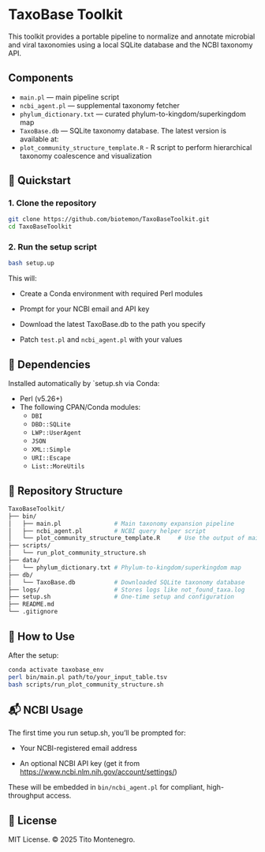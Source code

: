 # TaxoBase Toolkit

This toolkit provides a portable pipeline to normalize and annotate microbial and viral taxonomies using a local SQLite database and the NCBI taxonomy API.


## Components

- `main.pl` — main pipeline script
- `ncbi_agent.pl` — supplemental taxonomy fetcher
- `phylum_dictionary.txt` — curated phylum-to-kingdom/superkingdom map
- `TaxoBase.db` — SQLite taxonomy database. The latest version is available at:
- `plot_community_structure_template.R` - R script to perform hierarchical taxonomy coalescence and visualization


## 🚀 Quickstart

### 1. Clone the repository

```bash
git clone https://github.com/biotemon/TaxoBaseToolkit.git
cd TaxoBaseToolkit
```


### 2. Run the setup script

```bash
bash setup.up
```

This will:

- Create a Conda environment with required Perl modules

- Prompt for your NCBI email and API key

- Download the latest TaxoBase.db to the path you specify

- Patch `test.pl` and `ncbi_agent.pl` with your values


## 🔧 Dependencies

Installed automatically by `setup.sh via Conda:
- Perl (v5.26+)
- The following CPAN/Conda modules:
  - `DBI`
  - `DBD::SQLite`
  - `LWP::UserAgent`
  - `JSON`
  - `XML::Simple`
  - `URI::Escape`
  - `List::MoreUtils`


## 📁 Repository Structure

```graphql
TaxoBaseToolkit/
├── bin/
│   ├── main.pl               # Main taxonomy expansion pipeline
│   ├── ncbi_agent.pl         # NCBI query helper script
│   └── plot_community_structure_template.R     # Use the output of main.pl to perform hierarchical coalescence and visualization 
├── scripts/
│   └── run_plot_community_structure.sh
├── data/
│   └── phylum_dictionary.txt # Phylum-to-kingdom/superkingdom map
├── db/
│   └── TaxoBase.db           # Downloaded SQLite taxonomy database
├── logs/                     # Stores logs like not_found_taxa.log
├── setup.sh                  # One-time setup and configuration
├── README.md
└── .gitignore
```


## 🧪 How to Use

After the setup:

```bash
conda activate taxobase_env
perl bin/main.pl path/to/your_input_table.tsv
bash scripts/run_plot_community_structure.sh
```


## 📬 NCBI Usage

The first time you run setup.sh, you’ll be prompted for:

- Your NCBI-registered email address

- An optional NCBI API key (get it from https://www.ncbi.nlm.nih.gov/account/settings/)

These will be embedded in `bin/ncbi_agent.pl` for compliant, high-throughput access.


## 📄 License

MIT License. © 2025 Tito Montenegro.
